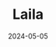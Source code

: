---
date: 2024-05-05
featured_image: Laila-20240426-3.jpg
title: Laila
description: 
tags: ["laila"]
---